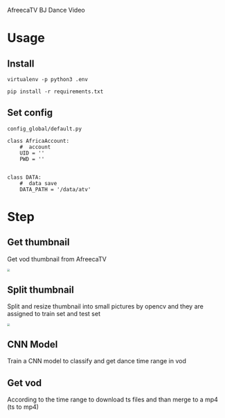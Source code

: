 AfreecaTV BJ Dance Video


# Usage

## Install

```shell
virtualenv -p python3 .env

pip install -r requirements.txt
```

## Set config

`config_global/default.py`

```
class AfricaAccount:
    #  account
    UID = ''
    PWD = ''


class DATA:
    #  data save
    DATA_PATH = '/data/atv'
```


# Step

## Get thumbnail

Get vod thumbnail from AfreecaTV

<img src="https://tva1.sinaimg.cn/large/006y8mN6ly1g7ov37dzcjj319y0ritjs.jpg" style="zoom:40%"/>

##  Split thumbnail

Split and resize thumbnail into small pictures by opencv and they are assigned to train set and test set

<img src="https://tva1.sinaimg.cn/large/006y8mN6ly1g7ov1n39aej305q03874e.jpg" style="zoom:40%"/>

## CNN Model

Train a CNN model to classify and get dance time range in vod

## Get vod

According to the time range to download ts files and than merge to a mp4 (ts to mp4)


